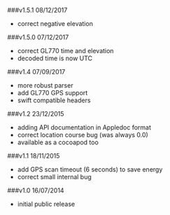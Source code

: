 ###v1.5.1 08/12/2017
- correct negative elevation

###v1.5.0 07/12/2017
- correct GL770 time and elevation
- decoded time is now UTC

###v1.4 07/09/2017
- more robust parser
- add GL770 GPS support
- swift compatible headers

###v1.2 23/12/2015
- adding API documentation in Appledoc format
- correct location course bug (was always 0.0)
- available as a cocoapod too

###v1.1 18/11/2015
- add GPS scan timeout (6 seconds) to save energy
- correct small internal bug

###v1.0 16/07/2014
- initial public release

